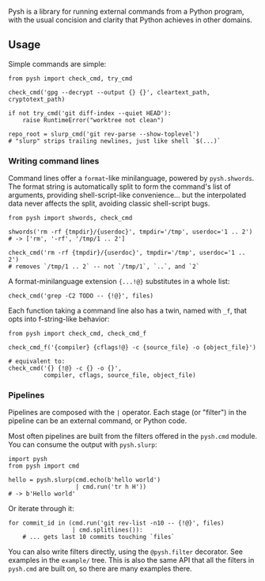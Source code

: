 Pysh is a library for running external commands from a Python program,
with the usual concision and clarity that Python achieves in other domains.

## Usage

Simple commands are simple:

    from pysh import check_cmd, try_cmd

    check_cmd('gpg --decrypt --output {} {}', cleartext_path, cryptotext_path)

    if not try_cmd('git diff-index --quiet HEAD'):
        raise RuntimeError("worktree not clean")

    repo_root = slurp_cmd('git rev-parse --show-toplevel')
    # "slurp" strips trailing newlines, just like shell `$(...)`

### Writing command lines

Command lines offer a `format`-like minilanguage, powered by
`pysh.shwords`.  The format string is automatically split to form the
command's list of arguments, providing shell-script-like
convenience...  but the interpolated data never affects the split,
avoiding classic shell-script bugs.

    from pysh import shwords, check_cmd

    shwords('rm -rf {tmpdir}/{userdoc}', tmpdir='/tmp', userdoc='1 .. 2')
    # -> ['rm', '-rf', '/tmp/1 .. 2']

    check_cmd('rm -rf {tmpdir}/{userdoc}', tmpdir='/tmp', userdoc='1 .. 2')
    # removes `/tmp/1 .. 2` -- not `/tmp/1`, `..`, and `2`

A format-minilanguage extension `{...!@}` substitutes in a whole list:

    check_cmd('grep -C2 TODO -- {!@}', files)

Each function taking a command line also has a twin, named with `_f`,
that opts into f-string-like behavior:

    from pysh import check_cmd, check_cmd_f

    check_cmd_f('{compiler} {cflags!@} -c {source_file} -o {object_file}')

    # equivalent to:
    check_cmd('{} {!@} -c {} -o {}',
              compiler, cflags, source_file, object_file)

### Pipelines

Pipelines are composed with the `|` operator.  Each stage (or
"filter") in the pipeline can be an external command, or Python code.

Most often pipelines are built from the filters offered in the
`pysh.cmd` module.  You can consume the output with `pysh.slurp`:

    import pysh
    from pysh import cmd

    hello = pysh.slurp(cmd.echo(b'hello world')
                       | cmd.run('tr h H'))
    # -> b'Hello world'

Or iterate through it:

    for commit_id in (cmd.run('git rev-list -n10 -- {!@}', files)
                      | cmd.splitlines()):
        # ... gets last 10 commits touching `files`

You can also write filters directly, using the `@pysh.filter`
decorator.  See examples in the `example/` tree.  This is also the same
API that all the filters in `pysh.cmd` are built on, so there are many
examples there.

